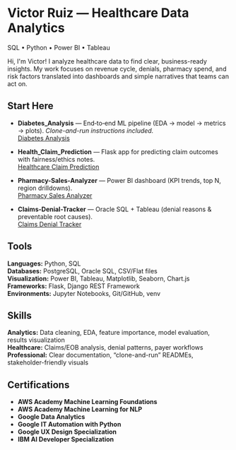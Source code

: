 # Victor Ruiz — Healthcare Data Analytics
SQL • Python  • Power BI • Tableau

Hi, I'm Victor! I analyze healthcare data to find clear, business-ready insights. My work focuses on revenue cycle, denials, pharmacy spend, and risk factors translated into dashboards and simple narratives that teams can act on.

## Start Here
- **Diabetes_Analysis** — End‑to‑end ML pipeline (EDA → model → metrics → plots). *Clone-and-run instructions included.*  
  [Diabetes Analysis](https://github.com/odinruiz52/Diabetes_Analysis)
  
- **Health_Claim_Prediction** — Flask app for predicting claim outcomes with fairness/ethics notes.  
  [Healthcare Claim Prediction](https://github.com/odinruiz52/Health_Claim_Prediction)
  
- **Pharmacy-Sales-Analyzer** — Power BI dashboard (KPI trends, top N, region drilldowns).  
  [Pharmacy Sales Analyzer](https://github.com/odinruiz52/Pharmacy-Sales-Analyzer)
  
- **Claims-Denial-Tracker** — Oracle SQL + Tableau (denial reasons & preventable root causes).  
  [Claims Denial Tracker](https://github.com/odinruiz52/Claims-Denial-Tracker)

## Tools
**Languages:** Python, SQL  
**Databases:** PostgreSQL, Oracle SQL, CSV/Flat files  
**Visualization:** Power BI, Tableau, Matplotlib, Seaborn, Chart.js  
**Frameworks:** Flask, Django REST Framework  
**Environments:** Jupyter Notebooks, Git/GitHub, venv

## Skills
**Analytics:** Data cleaning, EDA, feature importance, model evaluation, results visualization  
**Healthcare:** Claims/EOB analysis, denial patterns, payer workflows  
**Professional:** Clear documentation, “clone-and-run” READMEs, stakeholder-friendly visuals

## Certifications
- **AWS Academy Machine Learning Foundations** 
- **AWS Academy Machine Learning for NLP**  
- **Google Data Analytics**
- **Google IT Automation with Python** 
- **Google UX Design Specialization**
- **IBM AI Developer Specialization**


